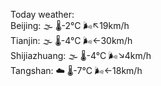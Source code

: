 Today weather:  
Beijing: 🌫  🌡️-2°C 🌬️↖19km/h  
Tianjin: 🌫  🌡️-4°C 🌬️←30km/h  
Shijiazhuang: 🌫  🌡️-4°C 🌬️↘4km/h  
Tangshan: ☁️   🌡️-7°C 🌬️←18km/h  
